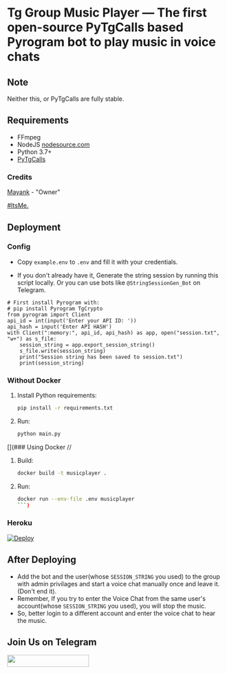 ﻿# Tg Group Music Player — The first open-source PyTgCalls based Pyrogram bot to play music in voice chats

## Note

Neither this, or PyTgCalls are fully stable.

## Requirements

- FFmpeg
- NodeJS [nodesource.com](https://nodesource.com/)
- Python 3.7+
- [PyTgCalls](https://github.com/pytgcalls/pytgcalls)

### Credits
[Mayank](https://github.com/hackelite01)  - "Owner"

[#ItsMe.](https://github.com/ballicipluck)

## Deployment

### Config

- Copy `example.env` to `.env` and fill it with your credentials.

- If you don't already have it, Generate the string session by running this script locally. Or you can use bots like `@StringSessionGen_Bot` on Telegram.
```
# First install Pyrogram with:
# pip install Pyrogram TgCrypto
from pyrogram import Client
api_id = int(input('Enter your API ID: '))
api_hash = input('Enter API HASH')
with Client(":memory:", api_id, api_hash) as app, open("session.txt", "w+") as s_file:
    session_string = app.export_session_string()
    s_file.write(session_string)
    print("Session string has been saved to session.txt")
    print(session_string)
```

### Without Docker

1. Install Python requirements:
   ```bash
   pip install -r requirements.txt
   ```
2. Run:
   ```bash
   python main.py
   ```
[](### Using Docker
//
1. Build:
   ```bash
   docker build -t musicplayer .
   ```
2. Run:
   ```bash
   docker run --env-file .env musicplayer
   ```)
### Heroku
[![Deploy](https://www.herokucdn.com/deploy/button.svg)](https://heroku.com/deploy?template=https://github.com/hackelite01/TgGroupMusicVcBot/)

## After Deploying
- Add the bot and the user(whose `SESSION_STRING` you used) to the group with admin privilages and start a voice chat manually once and leave it. (Don't end it).
- Remember, If you try to enter the Voice Chat from the same user's account(whose `SESSION_STRING` you used), you will stop the music.
- So, better login to a different account and enter the voice chat to hear the music.

 ## Join Us on Telegram

<a href="https://t.me/hackelite01"><img src="https://img.shields.io/badge/Join-Telegram%20Channel-red.svg?logo=Telegram" width="190" height="28"></a>
